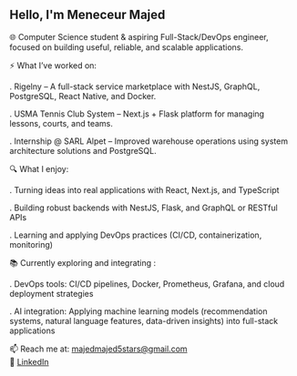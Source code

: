 ##  Hello, I'm Meneceur Majed

🌐 Computer Science student & aspiring Full-Stack/DevOps engineer, focused on building useful, reliable, and scalable applications.

⚡ What I’ve worked on:

. Rigelny – A full-stack service marketplace with NestJS, GraphQL, PostgreSQL, React Native, and Docker.

. USMA Tennis Club System – Next.js + Flask platform for managing lessons, courts, and teams.

. Internship @ SARL Alpet – Improved warehouse operations using system architecture solutions and PostgreSQL.

🔍 What I enjoy:

. Turning ideas into real applications with React, Next.js, and TypeScript

. Building robust backends with NestJS, Flask, and GraphQL or RESTful APIs

. Learning and applying DevOps practices (CI/CD, containerization, monitoring)

📚 Currently exploring and integrating :

. DevOps tools: CI/CD pipelines, Docker, Prometheus, Grafana, and cloud deployment strategies

. AI integration: Applying machine learning models (recommendation systems, natural language features, data-driven insights) into full-stack applications


📫 Reach me at: majedmajed5stars@gmail.com  
🔗 [LinkedIn](https://www.linkedin.com/in/abedelmadjed-meneceur-8014a4344/) 
